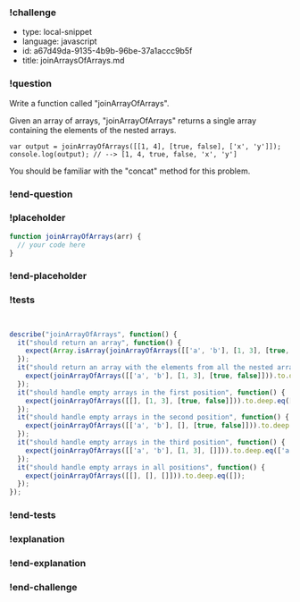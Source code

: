 ### !challenge

* type: local-snippet
* language: javascript
* id: a67d49da-9135-4b9b-96be-37a1accc9b5f
* title: joinArraysOfArrays.md

### !question

Write a function called "joinArrayOfArrays".

Given an array of arrays, "joinArrayOfArrays" returns a single array containing the elements of the nested arrays.

```
var output = joinArrayOfArrays([[1, 4], [true, false], ['x', 'y']]);
console.log(output); // --> [1, 4, true, false, 'x', 'y']
```

You should be familiar with the "concat" method for this problem.

### !end-question

### !placeholder

```js
function joinArrayOfArrays(arr) {
  // your code here
}
```

### !end-placeholder

### !tests

```js


describe("joinArrayOfArrays", function() {
  it("should return an array", function() {
    expect(Array.isArray(joinArrayOfArrays([['a', 'b'], [1, 3], [true, false]]))).to.deep.eq(true);
  });
  it("should return an array with the elements from all the nested arrays", function() {
    expect(joinArrayOfArrays([['a', 'b'], [1, 3], [true, false]])).to.deep.eq(['a', 'b', 1, 3, true, false]);
  });
  it("should handle empty arrays in the first position", function() {
    expect(joinArrayOfArrays([[], [1, 3], [true, false]])).to.deep.eq([1, 3, true, false]);
  });
  it("should handle empty arrays in the second position", function() {
    expect(joinArrayOfArrays([['a', 'b'], [], [true, false]])).to.deep.eq(['a', 'b', true, false]);
  });
  it("should handle empty arrays in the third position", function() {
    expect(joinArrayOfArrays([['a', 'b'], [1, 3], []])).to.deep.eq(['a', 'b', 1, 3]);
  });
  it("should handle empty arrays in all positions", function() {
    expect(joinArrayOfArrays([[], [], []])).to.deep.eq([]);
  });
});

```

### !end-tests

### !explanation

### !end-explanation

### !end-challenge
